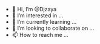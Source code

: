 - 👋 Hi, I’m @Djzaya
- 👀 I’m interested in ...
- 🌱 I’m currently learning ...
- 💞️ I’m looking to collaborate on ...
- 📫 How to reach me ...

<!---
Djzaya/Djzaya is a ✨ special ✨ repository because its `README.md` (this file) appears on your GitHub profile.
You can click the Preview link to take a look at your changes.
--->
